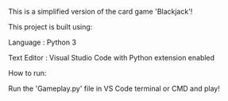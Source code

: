 This is a simplified version of the card game 'Blackjack'!

This project is built using:

Language : Python 3

Text Editor : Visual Studio Code with Python extension enabled



How to run:

Run the 'Gameplay.py' file in VS Code terminal or CMD and play!